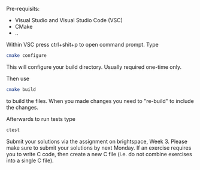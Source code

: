 Pre-requisits: 
- Visual Studio and Visual Studio Code (VSC)
- CMake 
- ..

Within VSC press ctrl+shit+p to open command prompt. Type
```bash
cmake configure 
```
This will configure your build directory. Usually required one-time only.

Then use 
```bash
cmake build
```
to build the files. When you made changes you need to "re-build" to include the changes.

Afterwards to run tests type 
```bash
ctest
```

Submit your solutions via the assignment on brightspace, Week 3. Please make
sure to submit your solutions by next Monday. If an exercise requires you to write C
code, then create a new C file (i.e. do not combine exercises into a single C file).  
